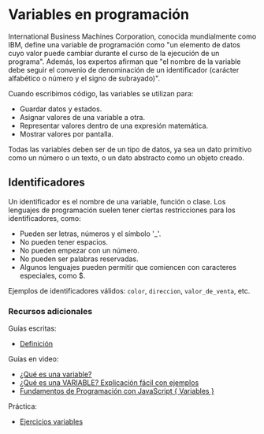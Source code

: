 # Variables en programación

International Business Machines Corporation, conocida mundialmente como IBM, define una variable de programación como "un elemento de datos cuyo valor puede cambiar durante el curso de la ejecución de un programa". Además, los expertos afirman que "el nombre de la variable debe seguir el convenio de denominación de un identificador (carácter alfabético o número y el signo de subrayado)".

Cuando escribimos código, las variables se utilizan para:
- Guardar datos y estados.
- Asignar valores de una variable a otra.
- Representar valores dentro de una expresión matemática.
- Mostrar valores por pantalla.

Todas las variables deben ser de un tipo de datos, ya sea un dato primitivo como un número o un texto, o un dato abstracto como un objeto creado.

## Identificadores

Un identificador es el nombre de una variable, función o clase. Los lenguajes de programación suelen tener ciertas restricciones para los identificadores, como:
- Pueden ser letras, números y el símbolo '_'.
- No pueden tener espacios.
- No pueden empezar con un número.
- No pueden ser palabras reservadas.
- Algunos lenguajes pueden permitir que comiencen con caracteres especiales, como $.

Ejemplos de identificadores válidos: `color`, `direccion`, `valor_de_venta`, etc.

### Recursos adicionales

Guías escritas:
- [Definición](https://lenguajesdeprogramacion.net/diccionario/que-es-una-variable-en-programacion/)


Guías en video:
- [¿Qué es una variable?](https://www.youtube.com/watch?v=NHx-l-utduQ)
- [¿Qué es una VARIABLE? Explicación fácil con ejemplos](https://www.youtube.com/watch?v=O89aX0WoFng)
- [Fundamentos de Programación con JavaScript { Variables }](https://www.youtube.com/watch?v=cf1UFRukxA8)

Práctica:
- [Ejercicios variables](https://docs.google.com/document/d/1aEXR4bHx34af4czzooOJ2uXIgjpOMOzgD9L_MNyBfhw/edit?usp=sharing)

